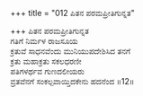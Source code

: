 +++
title = "012 ಪಿತನ ಪರಮಪ್ರೀತಿಗುನ್ನತ"

+++
ಪಿತನ ಪರಮಪ್ರೀತಿಗುನ್ನತ   
ಗತಿಗೆ ನಿರ್ಮಳ ರಾಜಸೂಯ  
ಕ್ರತುವೆ ಸಾಧನವೆಂದು ಮುನಿಯುಪದೇಶಿಸಿದ ತನಗೆ   
ಕ್ರತು ಮಹಾಕ್ರತು ಸಕಲಧರಣೀ  
ಪತಿಗಳರ್ಥವ ಗುಣದಲೀಯರು  
ವ್ರತವೆನಗೆ ಸಂಕಲ್ಪವಾಯ್ತಿದಕೇನು ಹದನೆಂದ     ॥12॥